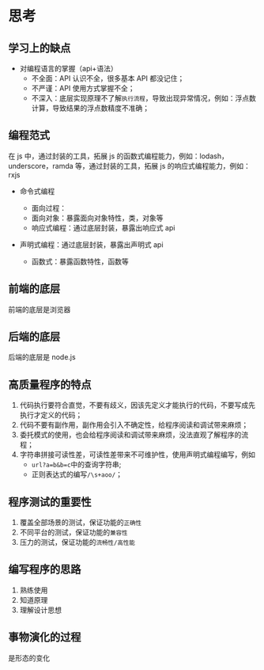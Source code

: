 # 思考

## 学习上的缺点

- 对编程语言的掌握（api+语法）
  - 不全面：API 认识不全，很多基本 API 都没记住；
  - 不严谨：API 使用方式掌握不全；
  - 不深入：底层实现原理不了解`执行流程`，导致出现异常情况，例如：浮点数计算，导致结果的浮点数精度不准确；

## 编程范式

在 js 中，通过封装的工具，拓展 js 的函数式编程能力，例如：lodash，underscore，ramda 等，通过封装的工具，拓展 js 的响应式编程能力，例如：rxjs

- 命令式编程

  - 面向过程：
  - 面向对象：暴露面向对象特性，类，对象等
  - 响应式编程：通过底层封装，暴露出响应式 api

- 声明式编程：通过底层封装，暴露出声明式 api
  - 函数式：暴露函数特性，函数等

## 前端的底层

前端的底层是浏览器

## 后端的底层

后端的底层是 node.js

## 高质量程序的特点

1. 代码执行要符合直觉，不要有歧义，因该先定义才能执行的代码，不要写成先执行才定义的代码；
2. 代码不要有副作用，副作用会引入不确定性，给程序阅读和调试带来麻烦；
3. 委托模式的使用，也会给程序阅读和调试带来麻烦，没法直观了解程序的流程；
4. 字符串拼接可读性差，可读性差带来不可维护性，使用声明式编程编写，例如
   - `url?a=b&b=c`中的查询字符串;
   - 正则表达式的编写`/\s+aoo/`；

## 程序测试的重要性

1. 覆盖全部场景的测试，保证功能的`正确性`
2. 不同平台的测试，保证功能的`兼容性`
3. 压力的测试，保证功能的`流畅性/高性能`

## 编写程序的思路

1. 熟练使用
2. 知道原理
3. 理解设计思想

## 事物演化的过程

是形态的变化
